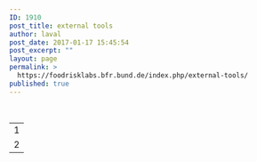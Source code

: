 ```yaml
---
ID: 1910
post_title: external tools
author: laval
post_date: 2017-01-17 15:45:54
post_excerpt: ""
layout: page
permalink: >
  https://foodrisklabs.bfr.bund.de/index.php/external-tools/
published: true
---
```

&nbsp;
<table>
<tbody>
<tr>
<td>1</td>

</tr>
<tr>
<td>2</td>
</tr>
</tbody>
</table>
